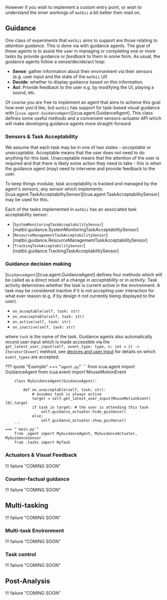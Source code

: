 
However if you wish to implement a custom entry point, or wish to understand the inner workings of `matbii` a bit better then read on. 

## Guidance

One class of experiments that `matbii` aims to support are those relating to _attention guidance_. This is done via with guidance agents. The goal of these agents is to assist the user in managing or completing one or more tasks by provide guidance or _feedback_ to them in some form. As usual, the guidance agents follow a sense/decide/act loop:

- **Sense**: gather information about their environment via their sensors (e.g. user input and the state of the `matbii` UI)
- **Decide**: whether to display guidance based on this information.
- **Act**: Provide feedback to the user e.g. by modifying the UI, playing a sound, etc.

Of course you are free to implement an agent that aims to acheive this goal how ever you'd like, but `matbii` has support for task-based visual guidance with [`icua.agent.GuidanceAgent`][icua.agent.GuidanceAgent]. This class defines some useful methods and a convenient sensors-actuator API which will make developing guidance agents more straight-forward. 

### Sensors & Task Acceptability 

We assume that each task may be in one of two states - _acceptable_ or _unacceptable_. Acceptable means that the user does not need to do anything for this task. Unacceptable means that the attention of the user is required and that there is likely some action they need to take - this is when the guidance agent (may) need to intervene and provide feedback to the user. 

To keep things modular, task acceptability is tracked and managed by the agent's sensors, any sensor which implements: [icua.agent.TaskAcceptabilitySensor][icua.agent.TaskAcceptabilitySensor] may be used for this. 

Each of the tasks implemented in `matbii` has an associated task acceptability sensor:

- [`SystemMonitoringTaskAcceptabilitySensor`][matbii.guidance.SystemMonitoringTaskAcceptabilitySensor]
- [`ResourceManagementTaskAcceptabilitySensor`][matbii.guidance.ResourceManagementTaskAcceptabilitySensor]
- [`TrackingTaskAcceptabilitySensor`][matbii.guidance.TrackingTaskAcceptabilitySensor]

### Guidance decision making

[`GuidanceAgent`][icua.agent.GuidanceAgent] defines four methods which will be called as a direct result of a change in _acceptability_ or in _activity_. Task activity determines whether the task is current active in the environment. A task may be considered inactive if it is not accepting user interaction for what ever reason (e.g. if by design it not currently being displayed to the user). 

- `on_acceptable(self, task: str)`
- `on_unacceptable(self, task: str)`
- `on_active(self, task: str)`
- `on_inactive(self, task: str)`

where `task` is the name of the task. Guidance agents also automatically record user input which is made accessible via the `get_latest_user_input(self, event_type: type, n: int = 1) -> Iterator[Event]` method, see [devices and user input](getting_started/devices) for details on which `event_types` are accepted.

??? quote "Example"
    === "`agent.py`"
        ```
        from icua.agent import GuidanceAgent
        from icua.event import MouseMotionEvent

        class MyGuidanceAgent(GuidanceAgent):

            def on_unacceptable(self, task: str):
                # assumes task is always active
                target = self.get_latest_user_input(MouseMotionEvent)[0].target
                if task in target: # the user is attending this task
                    self.guidance_actuator.hide_guidance()
                else:
                    self.guidance_actuator.show_guidance()
        ```
    === "`main.py`"
        from .agent import MyGuidanceAgent, MyGuidanceActuator, MyGuidanceSensor
        from .tasks import MyTask









### Actuators & Visual Feedback

!!! failure "COMING SOON"

### Counter-factual guidance

!!! failure "COMING SOON"

## Multi-tasking

!!! failure "COMING SOON"

### Multi-task Environment

!!! failure "COMING SOON"

### Task control

!!! failure "COMING SOON"

## Post-Analysis

!!! failure "COMING SOON"





